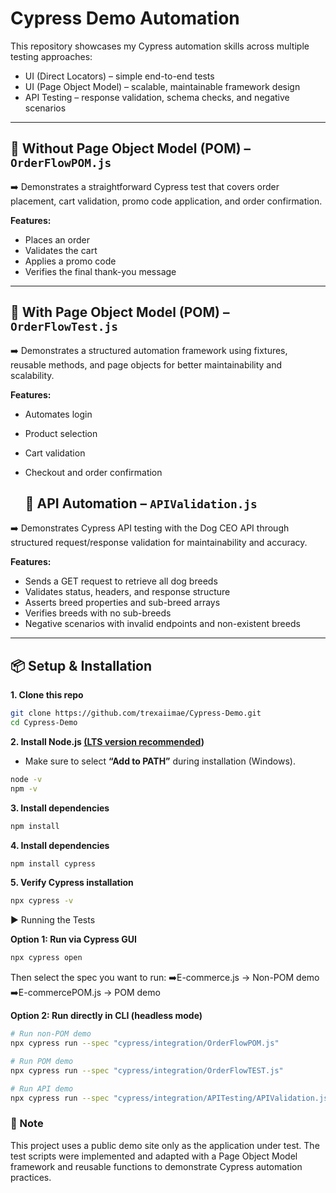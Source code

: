 # Cypress Demo Automation  

This repository showcases my Cypress automation skills across multiple testing approaches:

- UI (Direct Locators) – simple end-to-end tests  
- UI (Page Object Model) – scalable, maintainable framework design  
- API Testing – response validation, schema checks, and negative scenarios  


---

## 🔹 Without Page Object Model (POM) – `OrderFlowPOM.js`  
➡️ Demonstrates a straightforward Cypress test that covers order placement, cart validation, promo code application, and order confirmation. 

**Features:**  
- Places an order  
- Validates the cart  
- Applies a promo code  
- Verifies the final thank-you message

---

## 🔹 With Page Object Model (POM) – `OrderFlowTest.js`  
➡️ Demonstrates a structured automation framework using fixtures, reusable methods, and page objects for better maintainability and scalability. 

**Features:**  
- Automates login  
- Product selection  
- Cart validation  
- Checkout and order confirmation

  ## 🔹 API Automation – `APIValidation.js`  
➡️ Demonstrates Cypress API testing with the Dog CEO API through structured request/response validation for maintainability and accuracy.

**Features:**  
- Sends a GET request to retrieve all dog breeds
- Validates status, headers, and response structure
- Asserts breed properties and sub-breed arrays
- Verifies breeds with no sub-breeds
- Negative scenarios with invalid endpoints and non-existent breeds



---

## 📦 Setup & Installation  

**1. Clone this repo**  
```bash
git clone https://github.com/trexaiimae/Cypress-Demo.git
cd Cypress-Demo
```
**2. Install Node.js [(LTS version recommended]([url](https://nodejs.org/en)))**  
- Make sure to select **“Add to PATH”** during installation (Windows). 
```bash
node -v
npm -v
```

**3. Install dependencies**  
```bash
npm install
```
**4. Install dependencies**  
```bash
npm install cypress
```

**5. Verify Cypress installation**  
```bash
npx cypress -v
```

▶️ Running the Tests

**Option 1: Run via Cypress GUI**  
```bash
npx cypress open
```
Then select the spec you want to run:
➡️E-commerce.js → Non-POM demo
➡️E-commercePOM.js → POM demo


**Option 2: Run directly in CLI (headless mode)**  
```bash
# Run non-POM demo
npx cypress run --spec "cypress/integration/OrderFlowPOM.js"

# Run POM demo
npx cypress run --spec "cypress/integration/OrderFlowTEST.js"

# Run API demo
npx cypress run --spec "cypress/integration/APITesting/APIValidation.js"

```

### 📌 Note  
This project uses a public demo site only as the application under test.
The test scripts were implemented and adapted with a Page Object Model framework and reusable functions to demonstrate Cypress automation practices.

